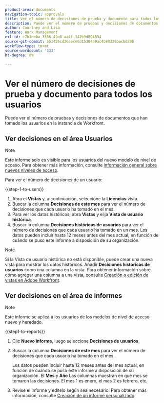 ```yaml
---
product-area: documents
navigation-topic: approvals
title: Ver el número de decisiones de prueba y documento para todos los usuarios
description: Puede ver el número de pruebas y decisiones de documentos que han tomado los usuarios en la instancia de Workfront.
author: Courtney and Lisa
feature: Work Management
exl-id: e7b1ee0a-3306-49a8-aa4f-142b9d894834
source-git-commit: 551426cd26aece0d15304a9ac4b88329bacbd29b
workflow-type: tm+mt
source-wordcount: '333'
ht-degree: 0%

---
```



# Ver el número de decisiones de prueba y documento para todos los usuarios

Puede ver el número de pruebas y decisiones de documentos que han tomado los usuarios en la instancia de Workfront.

## Ver decisiones en el área Usuarios

>[!NOTE]
>
>Este informe solo es visible para los usuarios del nuevo modelo de nivel de acceso. Para obtener más información, consulte [Información general sobre nuevos niveles de acceso](/help/quicksilver/administration-and-setup/add-users/how-access-levels-work/access-level-overview.md).

Para ver el número de decisiones de un usuario:

{{step-1-to-users}}

1. Abra el **Vistas** y, a continuación, seleccione la **Licencias** vista.
1. Buscar la columna **Decisiones de este mes** para ver el número de decisiones que cada usuario ha tomado en el mes.
1. Para ver los datos históricos, abra **Vistas** y elija **Vista de usuario histórica**.
1. Buscar la columna **Decisiones históricas de usuarios** para ver el número de decisiones que cada usuario ha tomado en un mes. Los datos pueden incluir hasta 12 meses antes del mes actual, en función de cuándo se puso este informe a disposición de su organización.

>[!NOTE]
>
>Si la Vista de usuario histórica no está disponible, puede crear una nueva vista para mostrar los datos históricos. Añadir **Decisiones históricas de usuarios** como una columna en la vista. Para obtener información sobre cómo agregar una columna a una vista, consulte [Creación o edición de vistas en Adobe Workfront](/help/quicksilver/reports-and-dashboards/reports/reporting-elements/create-edit-views.md).


## Ver decisiones en el área de informes

>[!NOTE]
>
>Este informe se aplica a los usuarios de los modelos de nivel de acceso nuevo y heredado.

{{step1-to-reports}}

1. Clic **Nuevo informe**, luego seleccione **Decisiones de usuarios**.
1. Buscar la columna **Decisiones de este mes** para ver el número de decisiones que cada usuario ha tomado en el mes.

   Los datos pueden incluir hasta 12 meses antes del mes actual, en función de cuándo se puso este informe a disposición de su organización. El **Mes** y **Año** Las columnas muestran en qué mes se tomaron las decisiones. El mes 1 es enero, el mes 2 es febrero, etc.

1. Revise el informe y edítelo según sea necesario. Para obtener más información, consulte [Creación de un informe personalizado](/help/quicksilver/reports-and-dashboards/reports/creating-and-managing-reports/create-custom-report.md).

